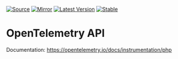 [![Source](https://img.shields.io/badge/source-api-green)](https://github.com/open-telemetry/opentelemetry-php/tree/main/src/API)
[![Mirror](https://img.shields.io/badge/mirror-opentelemetry--php:api-blue)](https://github.com/opentelemetry-php/api)
[![Latest Version](http://poser.pugx.org/open-telemetry/api/v/unstable)](https://packagist.org/packages/open-telemetry/api/)
[![Stable](http://poser.pugx.org/open-telemetry/api/v/stable)](https://packagist.org/packages/open-telemetry/api/)

# OpenTelemetry API

Documentation: https://opentelemetry.io/docs/instrumentation/php